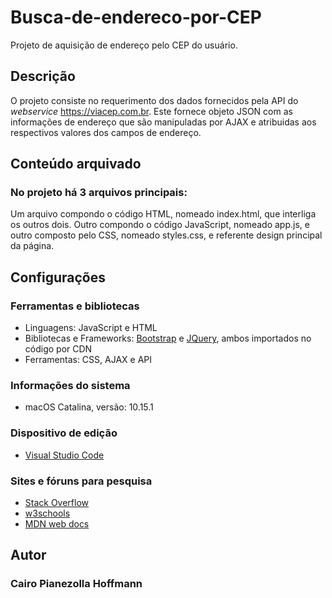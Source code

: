 # Busca-de-endereco-por-CEP
Projeto de aquisição de endereço pelo CEP do usuário.

## Descrição
O projeto consiste no requerimento dos dados fornecidos pela API do *webservice* https://viacep.com.br. Este fornece objeto JSON com as informações de endereço que são manipuladas por AJAX e atribuidas aos respectivos valores dos campos de endereço.
## Conteúdo arquivado
### No projeto há 3 arquivos principais: 
Um arquivo compondo o código HTML, nomeado index.html, que interliga os outros dois. Outro compondo o código JavaScript, nomeado app.js, e outro composto pelo CSS, nomeado styles.css, e referente design principal da página. 

## Configurações
### Ferramentas e bibliotecas
- Linguagens: JavaScript e HTML
- Bibliotecas e Frameworks: [Bootstrap](https://getbootstrap.com) e [JQuery](https://jquery.com), ambos importados no código por CDN
- Ferramentas: CSS, AJAX e API

### Informações do sistema
- macOS Catalina, versão: 10.15.1 

### Dispositivo de edição
- [Visual Studio Code](https://code.visualstudio.com)

### Sites e fóruns para pesquisa
- [Stack Overflow](https://pt.stackoverflow.com)
- [w3schools](https://www.w3schools.com)
- [MDN web docs](https://developer.mozilla.org/pt-BR/)

## Autor
### Cairo Pianezolla Hoffmann



